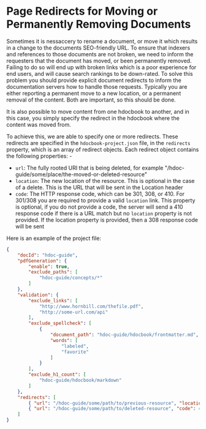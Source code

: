 # Page Redirects for Moving or Permanently Removing Documents
Sometimes it is nessaccery to rename a document, or move it which results in a change to the documents SEO-friendly URL. To ensure that indexers and references to those documents are not broken, we need to inform the requesters that the document has moved, or been permanently removed. Failing to do so will end up with broken links which is a poor experience for end users, and will cause search rankings to be down-rated. To solve this problem you should provide explicit document redirects to inform the documentation servers how to handle those requests.  Typically you are either reporting a permanent move to a new location, or a permanent removal of the content.  Both are important, so this should be done. 

It is also possible to move content from one hdocbook to another, and in this case, you simply specify the redirect in the hdocbook where the content was moved from.

To achieve this, we are able to specify one or more redirects. These redirects are specified in the `hdocbook-project.json` file, in the `redirects` property, which is an array of redirect objects.  Each redirect object contains the following properties: -

- `url`: The fully rooted URI that is being deleted, for example "/hdoc-guide/some/place/the-moved-or-deleted-resource"
- `location`: The new location of the resource. This is optional in the case of a delete.  This is the URL that will be sent in the Location header
- `code`: The HTTP response code, which can be 301, 308, or 410.  For 301/308 you are required to provide a valid `location` link. This property is optional, if you do not provide a code, the server will send a 410 response code if there is a URL match but no `location` property is not provided. If the location property is provided, then a 308 response code will be sent


Here is an example of the project file:

``` json
{
    "docId": "hdoc-guide",
    "pdfGeneration": {
        "enable": true,
        "exclude_paths": [
            "hdoc-guide/concepts/*"
        ]
    },
    "validation": {
        "exclude_links": [
            "http://www.hornbill.com/thefile.pdf",
            "http://some-url.com/api"
        ],
        "exclude_spellcheck": [
            {
                "document_path": "hdoc-guide/hdocbook/frontmatter.md",
                "words": [
                    "labeled",
                    "favorite"
                ]
            }
        ],
        "exclude_h1_count": [
            "hdoc-guide/hdocbook/markdown"
        ]
    },
    "redirects": [
        { "url": "/hdoc-guide/some/path/to/previous-resource", "location": "/hdoc-guide/new/location/to-resource", "code": 301 }
        { "url": "/hdoc-guide/some/path/to/deleted-resource", "code": 410 }
    ]
}
```